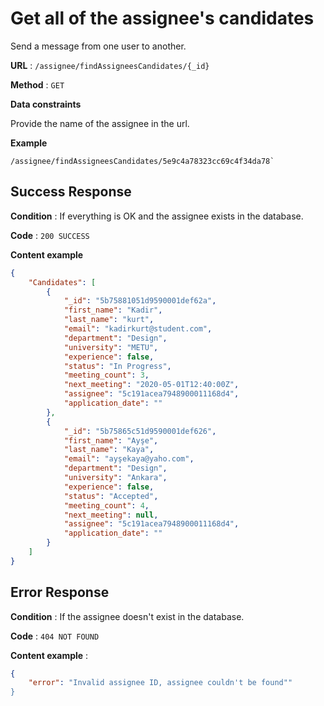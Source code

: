 # Get all of the assignee's candidates

Send a message from one user to another.

**URL** : `/assignee/findAssigneesCandidates/{_id}`

**Method** : `GET`

**Data constraints**

Provide the name of the assignee in the url.

**Example** 

```
/assignee/findAssigneesCandidates/5e9c4a78323cc69c4f34da78`
```

## Success Response

**Condition** : If everything is OK and the assignee exists in the database.

**Code** : `200 SUCCESS`

**Content example**

```json
{
    "Candidates": [
        {
            "_id": "5b75881051d9590001def62a",
            "first_name": "Kadir",
            "last_name": "kurt",
            "email": "kadirkurt@student.com",
            "department": "Design",
            "university": "METU",
            "experience": false,
            "status": "In Progress",
            "meeting_count": 3,
            "next_meeting": "2020-05-01T12:40:00Z",
            "assignee": "5c191acea7948900011168d4",
            "application_date": ""
        },
        {
            "_id": "5b75865c51d9590001def626",
            "first_name": "Ayşe",
            "last_name": "Kaya",
            "email": "ayşekaya@yaho.com",
            "department": "Design",
            "university": "Ankara",
            "experience": false,
            "status": "Accepted",
            "meeting_count": 4,
            "next_meeting": null,
            "assignee": "5c191acea7948900011168d4",
            "application_date": ""
        }
    ]
}

```

## Error Response

**Condition** : If the assignee doesn't exist in the database.

**Code** : `404 NOT FOUND`

**Content example** :

```json
{
    "error": "Invalid assignee ID, assignee couldn't be found""
}
```
